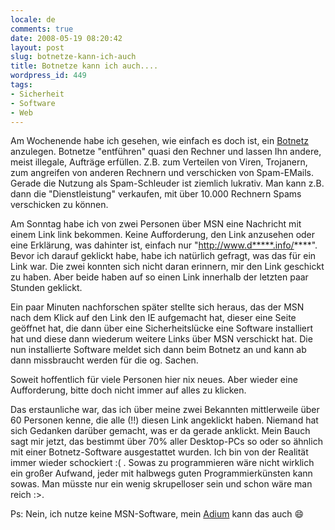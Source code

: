 ```yaml
---
locale: de
comments: true
date: 2008-05-19 08:20:42
layout: post
slug: botnetze-kann-ich-auch
title: Botnetze kann ich auch....
wordpress_id: 449
tags:
- Sicherheit
- Software
- Web
---
```


Am Wochenende habe ich gesehen, wie einfach es doch ist, ein
[Botnetz](http://de.wikipedia.org/wiki/Botnetz) anzulegen. Botnetze "entführen"
quasi den Rechner und lassen Ihn andere, meist illegale, Aufträge erfüllen.
Z.B. zum Verteilen von Viren, Trojanern, zum angreifen von anderen Rechnern und
verschicken von Spam-EMails. Gerade die Nutzung als Spam-Schleuder ist ziemlich
lukrativ. Man kann z.B. dann die "Dienstleistung" verkaufen, mit über 10.000
Rechnern Spams verschicken zu können.

Am Sonntag habe ich von zwei Personen über MSN eine Nachricht mit einem Link
link bekommen. Keine Aufforderung, den Link anzusehen oder eine Erklärung, was
dahinter ist, einfach nur "http://www.d*****.info/****". Bevor ich darauf
geklickt habe, habe ich natürlich gefragt, was das für ein Link war. Die zwei
konnten sich nicht daran erinnern, mir den Link geschickt zu haben. Aber beide
haben auf so einen Link innerhalb der letzten paar Stunden geklickt.

Ein paar Minuten nachforschen später stellte sich heraus, das der MSN nach dem
Klick auf den Link den IE aufgemacht hat, dieser eine Seite geöffnet hat, die
dann über eine Sicherheitslücke eine Software installiert hat und diese dann
wiederum weitere Links über MSN verschickt hat. Die nun installierte Software
meldet sich dann beim Botnetz an und kann ab dann missbraucht werden für die
og. Sachen.

Soweit hoffentlich für viele Personen hier nix neues. Aber wieder eine
Aufforderung, bitte doch nicht immer auf alles zu klicken.

Das erstaunliche war, das ich über meine zwei Bekannten mittlerweile über 60
Personen kenne, die alle (!!) diesen Link angeklickt haben. Niemand hat sich
Gedanken darüber gemacht, was er da gerade anklickt. Mein Bauch sagt mir jetzt,
das bestimmt über 70% aller Desktop-PCs so oder so ähnlich mit einer
Botnetz-Software ausgestattet wurden. Ich bin von der Realität immer wieder
schockiert :( . Sowas zu programmieren wäre nicht wirklich ein großer Aufwand,
jeder mit halbwegs guten Programmierkünsten kann sowas. Man müsste nur ein
wenig skrupelloser sein und schon wäre man reich :>.

Ps: Nein, ich nutze keine MSN-Software, mein [Adium](http://www.adiumx.com/)
kann das auch :smile:
